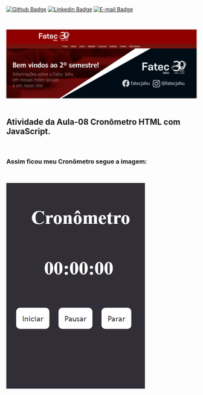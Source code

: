 [![Github Badge](https://img.shields.io/badge/-Github-000?style=flat-square&logo=Github&logoColor=white&link=https://github.com/joaoazevedoJS)](https://github.com/ElizabetePluGgui)
[![Linkedin Badge](https://img.shields.io/badge/-LinkedIn-blue?style=flat-square&logo=Linkedin&logoColor=white&link=https://www.linkedin.com/in/joaoazevedojs)](https://www.linkedin.com/in/elizabete-fabri-a0927819b/)
[![E-mail Badge](https://img.shields.io/badge/-E--mail-c14438?style=flat-square&logo=Gmail&logoColor=white&link=mailto:contato@joaoazevedojs.com.br)](mailto:pluggi.programmer@gmail.com)

<br>

[![fundo](./fundo.png)](http://fatecjahu.edu.br/)
<br>
<br>

## Atividade da Aula-08 Cronômetro HTML com JavaScript.

<br>

### Assim ficou meu Cronômetro segue a imagem:

<br>

[![cro](./cro.png)](http://fatecjahu.edu.br/)